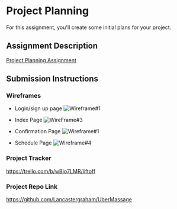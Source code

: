 # Project Planning
For this assignment, you'll create some initial plans for your project.

## Assignment Description
[Project Planning Assignment](https://education.launchcode.org/liftoff/modules/assignments/project-planning)

## Submission Instructions

### Wireframes

- Login/sign up page
![Wireframe#1](https://user-images.githubusercontent.com/18252560/128796376-5b58c595-7bf1-4bea-aed8-db8d6bad1f5f.png)

- Index Page
![WireFrame#3](https://user-images.githubusercontent.com/18252560/128797280-9cbb7a95-3741-4a23-a1f5-2f84e5f98e56.png)

- Confirmation Page
![Wireframe#1](https://user-images.githubusercontent.com/18252560/128797317-cd76df7d-7459-481f-aabf-f1178a2d53e6.png)

- Schedule Page
![Wireframe#4](https://user-images.githubusercontent.com/18252560/128797378-4d46a386-65a0-4de1-b596-2705233e757b.png)

### Project Tracker
https://trello.com/b/wBjo7LMR/liftoff

### Project Repo Link

https://github.com/Lancastergraham/UberMassage

